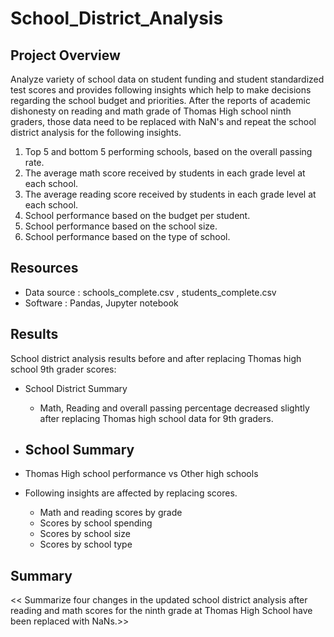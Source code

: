 # School_District_Analysis

## Project Overview
Analyze variety of school data on student funding and student standardized test scores and provides following insights which help to make decisions regarding the school budget and priorities. After the reports of academic dishonesty on reading and math grade of Thomas High school ninth graders, those data need to be replaced with NaN's and repeat the school district analysis for the following insights. 

1. Top 5 and bottom 5 performing schools, based on the overall passing rate.
2. The average math score received by students in each grade level at each school.
3. The average reading score received by students in each grade level at each school.
4. School performance based on the budget per student.
5. School performance based on the school size.
6. School performance based on the type of school.

## Resources
- Data source : schools_complete.csv , students_complete.csv
- Software : Pandas, Jupyter notebook 

## Results
School district analysis results before and after replacing Thomas high school 9th grader scores: 

- School District Summary	
	- Math, Reading and overall passing percentage decreased slightly after replacing Thomas high school data for 9th graders. 

- School Summary	
	-  


- Thomas High school performance vs Other high schools 

- Following insights are affected by replacing scores.
	- Math and reading scores by grade
	- Scores by school spending
	- Scores by school size 
	- Scores by school type 

	
## Summary
<< Summarize four changes in the updated school district analysis after reading and math scores for the ninth grade at Thomas High School have been replaced with NaNs.>>

